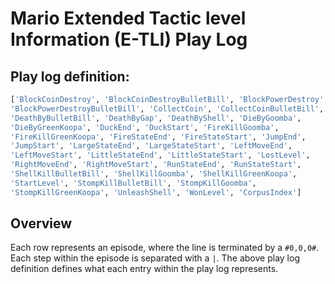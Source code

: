 # Mario Extended Tactic level Information (E-TLI) Play Log
## Play log definition:
```python
['BlockCoinDestroy', 'BlockCoinDestroyBulletBill', 'BlockPowerDestroy',
'BlockPowerDestroyBulletBill', 'CollectCoin', 'CollectCoinBulletBill',
'DeathByBulletBill', 'DeathByGap', 'DeathByShell', 'DieByGoomba',
'DieByGreenKoopa', 'DuckEnd', 'DuckStart', 'FireKillGoomba',
'FireKillGreenKoopa', 'FireStateEnd', 'FireStateStart', 'JumpEnd',
'JumpStart', 'LargeStateEnd', 'LargeStateStart', 'LeftMoveEnd',
'LeftMoveStart', 'LittleStateEnd', 'LittleStateStart', 'LostLevel',
'RightMoveEnd', 'RightMoveStart', 'RunStateEnd', 'RunStateStart',
'ShellKillBulletBill', 'ShellKillGoomba', 'ShellKillGreenKoopa',
'StartLevel', 'StompKillBulletBill', 'StompKillGoomba',
'StompKillGreenKoopa', 'UnleashShell', 'WonLevel', 'CorpusIndex']
```

## Overview
Each row represents an episode, where the line is terminated by a `#0,0,0#`.
Each step within the episode is separated with a `|`. The above play log definition
defines what each entry within the play log represents.
